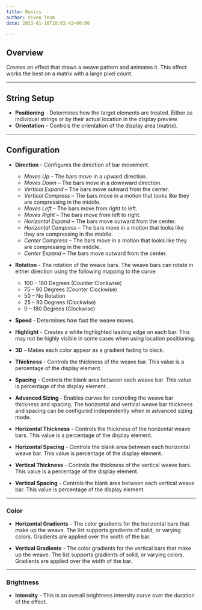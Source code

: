 ```yaml
---
title: Basics
author: Vixen Team
date: 2023-01-16T10:03:42+00:00

---
```


## Overview

Creates an effect that draws a weave pattern and animates it.  This effect works the best on a matrix with a large pixel count.

---

## String Setup

  * **Positioning** - Determines how the target elements are treated.  Either as individual strings or by their actual location in the display preview.
  * **Orientation** - Controls the orientation of the display area (matrix).
---

## Configuration

  * **Direction** -  Configures the direction of bar movement.
    * _Moves Up_ – The bars move in a upward direction.
    * _Moves Down_ – The bars move in a downward direction.
    * _Vertical Expand_ – The bars move outward from the center.
    * _Vertical Compress_ – The bars move in a motion that looks like they are compressing in the middle.
    * _Moves Left_ – The bars move from right to left.
    * _Moves Right_ – The bars move from left to right.
    * _Horizontal Expand_ – The bars move outward from the center.
    * _Horizontal Compress_ – The bars move in a motion that looks like they are compressing in the middle.       
    * _Center Compress_ – The bars move in a motion that looks like they are compressing in the middle.    
    * _Center Expand_ – The bars move outward from the center.
    

  * **Rotation** - The rotation of the weave bars.  The weave bars can rotate in either direction using the following mapping to the curve:

    * 100 – 180 Degrees (Counter Clockwise)
    * 75 – 90 Degrees (Counter Clockwise)
    * 50 – No Rotation
    * 25 – 90 Degrees (Clockwise)
    * 0 – 180 Degrees (Clockwise)

  * **Speed** - Determines how fast the weave moves.

  * **Highlight** -  Creates a white highlighted leading edge on each bar. This may not be highly visible in some cases when using location positioning.

  * **3D** - Makes each color appear as a gradient fading to black.
  
  * **Thickness** - Controls the thickness of the weave bar.  This value is a percentage of the display element.

  * **Spacing** - Controls the blank area between each weave bar. This value is percentage of the display element. 

  * **Advanced Sizing** - Enables curves for controling the weave bar thickness and spacing.  The horizontal and vertical weave bar thickness and spacing can be configured independently
                          when in advanced sizing mode.

  * **Horizontal Thickness** - Controls the thickness of the horizontal weave bars.  This value is a percentage of the display element.

  * **Horizontal Spacing** - Controls the blank area between each horizontal weave bar. This value is percentage of the display element. 

  * **Vertical Thickness** - Controls the thickness of the vertical weave bars.  This value is a percentage of the display element.

  * **Vertical Spacing** - Controls the blank area between each vertical weave bar. This value is percentage of the display element. 

---

### Color

  * **Horizontal Gradients** - The color gradients for the horizontal bars that make up the weave.  The list supports gradients of solid, or varying colors.  Gradients are applied over the width of the bar.

  * **Vertical Gradients** - The color gradients for the vertical bars that make up the weave.  The list supports gradients of solid, or varying colors.  Gradients are applied over the width of the bar.

---

### Brightness

  * **Intensity** - This is an overall brightness intensity curve over the duration of the effect. 